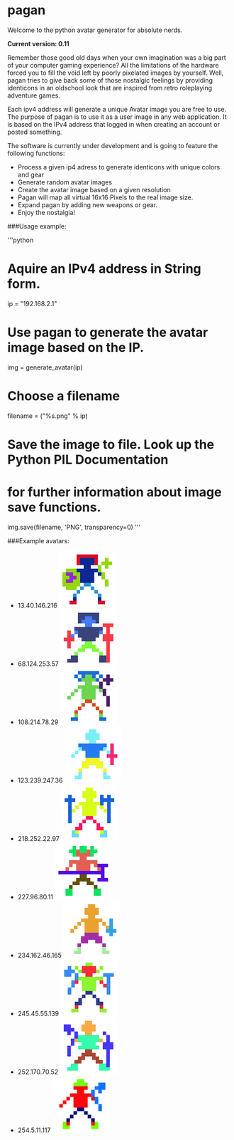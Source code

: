 pagan
=====

Welcome to the python avatar generator for absolute nerds.

**Current version: 0.11**

Remember those good old days when your own imagination was a big part of your
computer gaming experience? All the limitations of the hardware forced you to
fill the void left by poorly pixelated images by yourself. Well, pagan tries to
give back some of those nostalgic feelings by providing identicons in an
oldschool look that are inspired from retro roleplaying adventure games.

Each ipv4 address will generate a unique Avatar image you are free to use. The purpose
of pagan is to use it as a user image in any web application. It is based on the
IPv4 address that logged in when creating an account or posted something.

The software is currently under development and is going to feature the following functions:

* Process a given ip4 adress to generate identicons with unique colors and gear
* Generate random avatar images
* Create the avatar image based on a given resolution
* Pagan will map all virtual 16x16 Pixels to the real image size.
* Expand pagan by adding new weapons or gear.
* Enjoy the nostalgia!

###Usage example:

'''python
# Aquire an IPv4 address in String form.
ip = "192.168.2.1"
# Use pagan to generate the avatar image based on the IP.
img = generate_avatar(ip)
# Choose a filename
filename = ("%s.png" % ip)
# Save the image to file. Look up the Python PIL Documentation
# for further information about image save functions.
img.save(filename, 'PNG', transparency=0)
'''

###Example avatars:

* 13.40.146.216 ![13.40.146.216](/images/13.40.146.216.png)
* 68.124.253.57 ![68.124.253.57](/images/68.124.253.57.png)
* 108.214.78.29 ![108.214.78.29](/images/108.214.78.29.png)
* 123.239.247.36 ![123.239.247.36](/images/123.239.247.36.png)
* 218.252.22.97 ![218.252.22.97](/images/218.252.22.97.png)
* 227.96.80.11 ![227.96.80.11](/images/227.96.80.11.png)
* 234.162.46.165 ![234.162.46.165](/images/234.162.46.165.png)
* 245.45.55.139 ![245.45.55.139](/images/245.45.55.139.png)
* 252.170.70.52 ![252.170.70.52](/images/252.170.70.52.png)
* 254.5.11.117 ![254.5.11.117](/images/254.5.11.117.png)

